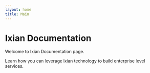```yaml
---
layout: home
title: Main
---
```

# Ixian Documentation
Welcome to Ixian Documentation page. 

Learn how you can leverage Ixian technology to build enterprise level services. 